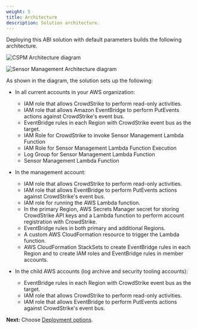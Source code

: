 ```yaml
---
weight: 5
title: Architecture
description: Solution architecture.
---
```


Deploying this ABI solution with default parameters builds the following architecture.

![CSPM Architecture diagram](/images/cspm_architecture.png)

![Sensor Management Architecture diagram](/images/sensor_architecture.png)

As shown in the diagram, the solution sets up the following:

* In all current accounts in your AWS organization:
    * IAM role that allows CrowdStrike to perform read-only activities.
    * IAM role that allows Amazon EventBridge to perform PutEvents actions against CrowdStrike's event bus.
    * EventBridge rules in each Region with CrowdStrike event bus as the target.
    * IAM Role for CrowdStrike to invoke Sensor Management Lambda Function
    * IAM Role for Sensor Management Lambda Function Execution
    * Log Group for Sensor Management Lambda Function
    * Sensor Management Lambda Function

* In the management account:
    * IAM role that allows CrowdStrike to perform read-only activities.
    * IAM role that allows EventBridge to perform PutEvents actions against CrowdStrike's event bus.
    * IAM role for running the AWS Lambda function.
    * In the primary Region, AWS Secrets Manager secret for storing CrowdStrike API keys and a Lambda function to perform account registration with CrowdStrike.
    * EventBridge rules in both primary and additional Regions.
    * A custom AWS CloudFormation resource to trigger the Lambda function.
    * AWS CloudFormation StackSets to create EventBridge rules in each Region and to create IAM roles and EventBridge rules in member accounts.

* In the child AWS accounts (log archive and security tooling accounts):
    * EventBridge rules in each Region with CrowdStrike event bus as the target.
    * IAM role that allows CrowdStrike to perform read-only activities.
    * IAM role that allows EventBridge to perform PutEvents actions against CrowdStrike's event bus.

**Next:** Choose [Deployment options](/deployment-options/index.html).